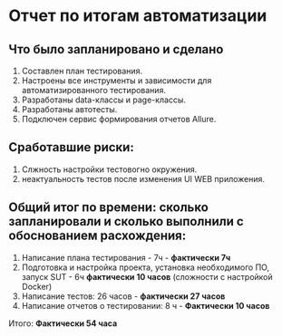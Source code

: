 # Отчет по итогам автоматизации

## Что было запланировано и сделано

1. Составлен план тестирования.
2. Настроены все инструменты и зависимости для  автоматизированного тестирования.
3. Разработаны data-классы и page-классы.
4. Разработаны автотесты.
5. Подключен сервис формирования отчетов Allure.


## Cработавшие риски:

1. Слжность настройки тестовогно окружения.
2. неактуальность тестов после изменения UI WEB приложения.

## Общий итог по времени: сколько запланировали и сколько выполнили с обоснованием расхождения:

1. Написание плана тестирования - 7ч  - **фактически 7ч**
2. Подготовка и настройка проекта, установка необходимого ПО, запуск SUT - 6ч **фактически  10 часов** (сложности с настройкой Docker)
3. Написание тестов: 26 часов - **фактически  27 часов**
4. Написание отчетов о тестировании: 8 ч - **Фактически 10 часов**


Итого: **Фактически  54 часа** 